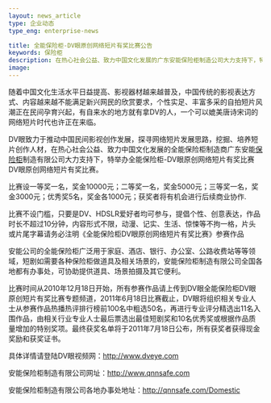 ```yaml
---
layout: news_article
type: 企业动态
type_eng: enterprise-news

title: 全能保险柜-DV眼原创网络短片有奖比赛公告
keywords: 保险柜
description: 在热心社会公益、致力中国文化发展的广东安能保险柜制造公司大力支持下，特举办全能保险柜-DV眼原创网络短片有奖比赛DV眼原创网络短片有奖比赛。
image: 
---
```

随着中国文化生活水平日益提高、影视器材越来越普及，中国传统的影视表达方式、内容越来越不能满足新兴网民的欣赏要求，个性实足、丰富多采的自拍短片风潮正在民间孕育兴起，有自来水的地方就有拿DV的人，一个可以媲美唐诗宋词的网络短片时代也许正在来临。

DV眼致力于推动中国民间影视创作发展，探寻网络短片发展思路，挖掘、培养短片创作人材，在热心社会公益、致力中国文化发展的全能保险柜制造商广东安能[保险柜](http://www.qnnsafe.com/)制造有限公司大力支持下，特举办全能保险柜-DV眼原创网络短片有奖比赛DV眼原创网络短片有奖比赛。

比赛设一等奖一名，奖金10000元；二等奖一名，奖金5000元；三等奖一名，奖金3000元；优秀奖5名，奖金各1000元；获奖者将有机会进行后续商业协作.

比赛不设门槛，只要是DV、HDSLR爱好者均可参与，提倡个性、创意表达，作品时长不超过10分钟，内容形式不限，动漫、记实、生活、惊悚等不拘一格，片头或片尾字幕请务必注明《全能保险柜DV眼原创网络短片有奖比赛》参赛作品

安能公司的全能保险柜广泛用于家庭、酒店、银行、办公室、公路收费站等等领域，短剧如需要各种保险柜做道具及相关场景的，安能保险柜制造有限公司全国各地都有办事处，可协助提供道具、场景拍摄及其它便利。

比赛时间从2010年12月18日开始，所有参赛作品请上传到DV眼全能保险柜DV眼原创短片有奖比赛专题频道，2011年6月18日比赛截止，DV眼将组织相关专业人士从参赛作品热播热评排行榜前100名中粗选50名，再进行专业评分精选出11名入围作品，由相关行业专业人士最后票选出最佳短剧奖和10名优秀奖或根据作品质量增加的特别奖项。最终获奖名单将于2011年7月18日公布，所有获奖者获得现金奖励和获奖证书。

具体详情请登陆DV眼视频网：http://www.dveye.com

安能保险柜制造有限公司网址：http://www.qnnsafe.com

安能保险柜制造有限公司各地办事处地址：http://qnnsafe.com/Domestic

 
